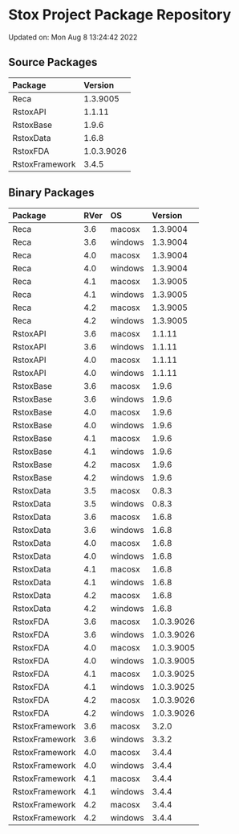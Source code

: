 # Stox Project Package Repository


Updated on: Mon Aug  8 13:24:42 2022
## Source Packages

|Package        |Version    |
|:--------------|:----------|
|Reca           |1.3.9005   |
|RstoxAPI       |1.1.11     |
|RstoxBase      |1.9.6      |
|RstoxData      |1.6.8      |
|RstoxFDA       |1.0.3.9026 |
|RstoxFramework |3.4.5      |

## Binary Packages

|Package        |RVer |OS      |Version    |
|:--------------|:----|:-------|:----------|
|Reca           |3.6  |macosx  |1.3.9004   |
|Reca           |3.6  |windows |1.3.9004   |
|Reca           |4.0  |macosx  |1.3.9004   |
|Reca           |4.0  |windows |1.3.9004   |
|Reca           |4.1  |macosx  |1.3.9005   |
|Reca           |4.1  |windows |1.3.9005   |
|Reca           |4.2  |macosx  |1.3.9005   |
|Reca           |4.2  |windows |1.3.9005   |
|RstoxAPI       |3.6  |macosx  |1.1.11     |
|RstoxAPI       |3.6  |windows |1.1.11     |
|RstoxAPI       |4.0  |macosx  |1.1.11     |
|RstoxAPI       |4.0  |windows |1.1.11     |
|RstoxBase      |3.6  |macosx  |1.9.6      |
|RstoxBase      |3.6  |windows |1.9.6      |
|RstoxBase      |4.0  |macosx  |1.9.6      |
|RstoxBase      |4.0  |windows |1.9.6      |
|RstoxBase      |4.1  |macosx  |1.9.6      |
|RstoxBase      |4.1  |windows |1.9.6      |
|RstoxBase      |4.2  |macosx  |1.9.6      |
|RstoxBase      |4.2  |windows |1.9.6      |
|RstoxData      |3.5  |macosx  |0.8.3      |
|RstoxData      |3.5  |windows |0.8.3      |
|RstoxData      |3.6  |macosx  |1.6.8      |
|RstoxData      |3.6  |windows |1.6.8      |
|RstoxData      |4.0  |macosx  |1.6.8      |
|RstoxData      |4.0  |windows |1.6.8      |
|RstoxData      |4.1  |macosx  |1.6.8      |
|RstoxData      |4.1  |windows |1.6.8      |
|RstoxData      |4.2  |macosx  |1.6.8      |
|RstoxData      |4.2  |windows |1.6.8      |
|RstoxFDA       |3.6  |macosx  |1.0.3.9026 |
|RstoxFDA       |3.6  |windows |1.0.3.9026 |
|RstoxFDA       |4.0  |macosx  |1.0.3.9005 |
|RstoxFDA       |4.0  |windows |1.0.3.9005 |
|RstoxFDA       |4.1  |macosx  |1.0.3.9025 |
|RstoxFDA       |4.1  |windows |1.0.3.9025 |
|RstoxFDA       |4.2  |macosx  |1.0.3.9026 |
|RstoxFDA       |4.2  |windows |1.0.3.9026 |
|RstoxFramework |3.6  |macosx  |3.2.0      |
|RstoxFramework |3.6  |windows |3.3.2      |
|RstoxFramework |4.0  |macosx  |3.4.4      |
|RstoxFramework |4.0  |windows |3.4.4      |
|RstoxFramework |4.1  |macosx  |3.4.4      |
|RstoxFramework |4.1  |windows |3.4.4      |
|RstoxFramework |4.2  |macosx  |3.4.4      |
|RstoxFramework |4.2  |windows |3.4.4      |

